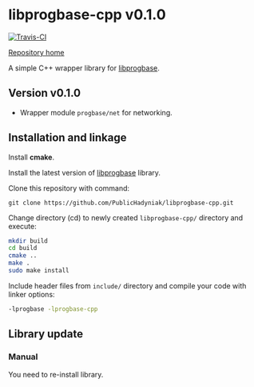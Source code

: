 # libprogbase-cpp v0.1.0

[![Travis-CI][travis-badge]][travis-builds]

[Repository home][home]

A simple C++ wrapper library for [libprogbase][libprogbase].

## Version v0.1.0

* Wrapper module `progbase/net` for networking.

## Installation and linkage

Install __cmake__.

Install the latest version of [libprogbase][libprogbase] library.

Clone this repository with command:

~~~~
git clone https://github.com/PublicHadyniak/libprogbase-cpp.git
~~~~

Change directory (cd) to newly created `libprogbase-cpp/` directory and execute:

```sh
mkdir build
cd build
cmake ..
make .
sudo make install
```

Include header files from `include/` directory and compile your code with linker options:

```sh
-lprogbase -lprogbase-cpp
```

## Library update

### Manual

You need to re-install library.

[home]: https://github.com/PublicHadyniak/libprogbase-cpp
[libprogbase]: https://github.com/PublicHadyniak/libprogbase
[travis-badge]: https://travis-ci.org/PublicHadyniak/libprogbase-cpp.svg?branch=master
[travis-builds]: https://travis-ci.org/PublicHadyniak/libprogbase-cpp/builds
